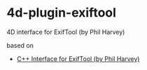 # 4d-plugin-exiftool
4D interface for ExifTool (by Phil Harvey)

based on

* [C++ Interface for ExifTool (by Phil Harvey)](https://exiftool.org/cpp_exiftool/)
